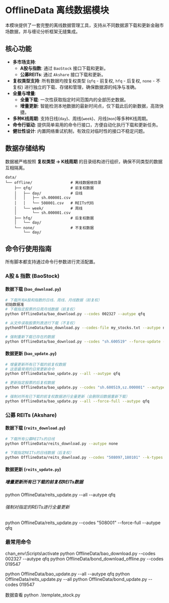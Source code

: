 # OfflineData 离线数据模块

本模块提供了一套完整的离线数据管理工具，支持从不同数据源下载和更新金融市场数据，并与缠论分析框架无缝集成。

## 核心功能

- **多市场支持**:
  - **A股与指数**: 通过 `BaoStock` 接口下载和更新。
  - **公募REITs**: 通过 `Akshare` 接口下载和更新。
- **复权类型支持**: 所有数据均按复权类型 (`qfq` - 前复权, `hfq` - 后复权, `none` - 不复权) 进行独立的下载、存储和管理，确保数据源的纯净与准确。
- **全量与增量**:
  - **全量下载**: 一次性获取指定时间范围内的全部历史数据。
  - **增量更新**: 智能检测本地数据的最新时间点，仅下载此后的新数据，高效快捷。
- **多种K线周期**: 支持日线(`day`)、周线(`week`)、月线(`mon`)等多种K线周期。
- **命令行驱动**: 提供简单易用的命令行接口，方便自动化执行下载和更新任务。
- **健壮性设计**: 内置网络重试机制，有效应对临时性的接口不稳定问题。

## 数据存储结构

数据被严格按照 **复权类型 -> K线周期** 的目录结构进行组织，确保不同类型的数据互相隔离。

```
data/
└── offline/                 # 离线数据根目录
    ├── qfq/                 # 前复权数据
    │   ├── day/             # 日线
    │   │   ├── sh.000001.csv
    │   │   └── 508001.csv   # REITs代码
    │   └── week/            # 周线
    │       └── sh.000001.csv
    ├── hfq/                 # 后复权数据
    │   └── day/
    └── none/                # 不复权数据
        └── day/
```

## 命令行使用指南

所有脚本都支持通过命令行参数进行灵活配置。

### A股 & 指数 (BaoStock)

#### 数据下载 (`bao_download.py`)

```bash
# 下载所有A股和指数的日线、周线、月线数据（前复权）
初始数据准
# 下载指定股票的日周月线数据（前复权）
python OfflineData/bao_download.py --codes 002327 --autype qfq

# 从文件读取股票列表进行下载（不复权）
pythonOfflineData/bao_download.py --codes-file my_stocks.txt --autype none

# 强制重新下载已存在的数据
python OfflineData/bao_download.py --codes "sh.600519" --force-update --autype qfq
```

#### 数据更新 (`bao_update.py`)

```bash
# 增量更新所有已下载的前复权数据
# 这是最常用的日常更新命令
python OfflineData/bao_update.py --all --autype qfq

# 更新指定股票的后复权数据
python OfflineData/bao_update.py --codes "sh.600519,sz.000001" --autype hfq

# 强制对所有已下载的前复权数据进行全量更新（会删除旧数据重新下载）
python OfflineData/bao_update.py --all --force-full --autype qfq
```

### 公募 REITs (Akshare)

#### 数据下载 (`reits_download.py`)

```bash
# 下载所有公募REITs的日线
python OfflineData/reits_download.py --autype none

# 下载指定REITs的日线数据（后复权）
python OfflineData/reits_download.py --codes "508097,180101" --k-types day week mon --autype none
```

#### 数据更新 (`reits_update.py`)

##### 增量更新所有已下载的前复权REITs数据
python OfflineData/reits_update.py --all --autype qfq

###### 强制对指定的REITs进行全量更新
python OfflineData/reits_update.py --codes "508001" --force-full --autype qfq


### 最常用命令
 chan_env\Scripts\activate
 python OfflineData/bao_download.py --codes 002327 --autype qfq 
 python OfflineData/bond_download_offline.py --codes 019547

 python OfflineData/bao_update.py --all --autype qfq
 python OfflineData/reits_update.py --all
 python OfflineData/bond_update.py --codes 019547

 数据查看
 python .\template_stock.py

